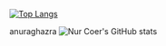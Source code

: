 

[![Top Langs](https://github-readme-stats.vercel.app/api/top-langs/?username=nurcoer&layout=compact)](https://github.com/anuraghazra/github-readme-stats)

anuraghazra
![Nur Coer's GitHub stats](https://github-readme-stats.vercel.app/api?username=nurcoer&show_icons=true&theme=tokyonight)
